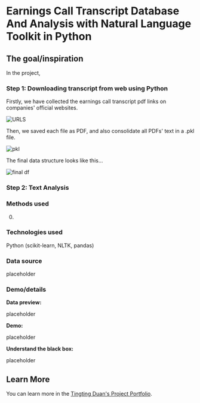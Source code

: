# Earnings Call Transcript Database And Analysis with Natural Language Toolkit in Python

## The goal/inspiration

In the project, 

### Step 1: Downloading transcript from web using Python

Firstly, we have collected the earnings call transcript pdf links on companies' official websites. 

![URLS](https://user-images.githubusercontent.com/44503223/123524021-4c135400-d68d-11eb-9674-7fa6e074fd28.png)

Then, we saved each file as PDF, and also consolidate all PDFs' text in a .pkl file. 

![pkl](https://user-images.githubusercontent.com/44503223/123524101-ab716400-d68d-11eb-8cca-010352b3a66c.png)

The final data structure looks like this...  

![final df](https://user-images.githubusercontent.com/44503223/123524144-f1c6c300-d68d-11eb-9c8c-e6bda286ed6d.png)

### Step 2: Text Analysis


### Methods used

0) 

### Technologies used

Python (scikit-learn, NLTK, pandas)

### Data source

placeholder

### Demo/details

**Data preview:**

placeholder

**Demo:**

placeholder

**Understand the black box:**

placeholder



## Learn More

You can learn more in the [Tingting Duan's Project Portfolio](https://tingting0618.github.io).


